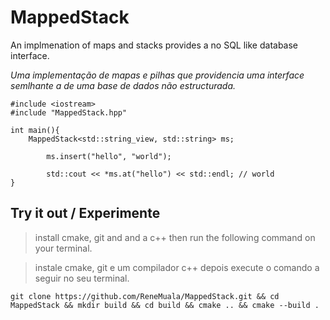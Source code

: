 # MappedStack

An implmenation of maps and stacks provides a no SQL like database interface.

_Uma implementação de mapas e pilhas que providencia uma interface semlhante a de uma base de dados não estructurada._

```
#include <iostream>
#include "MappedStack.hpp"

int main(){
	MappedStack<std::string_view, std::string> ms;
    
    	ms.insert("hello", "world");
    
    	std::cout << *ms.at("hello") << std::endl; // world
}
```

## Try it out / Experimente

> install cmake, git and and a c++ then run the following command on your terminal.

> instale cmake, git e um compilador c++ depois execute o comando a seguir no seu terminal. 

```
git clone https://github.com/ReneMuala/MappedStack.git && cd MappedStack && mkdir build && cd build && cmake .. && cmake --build .
